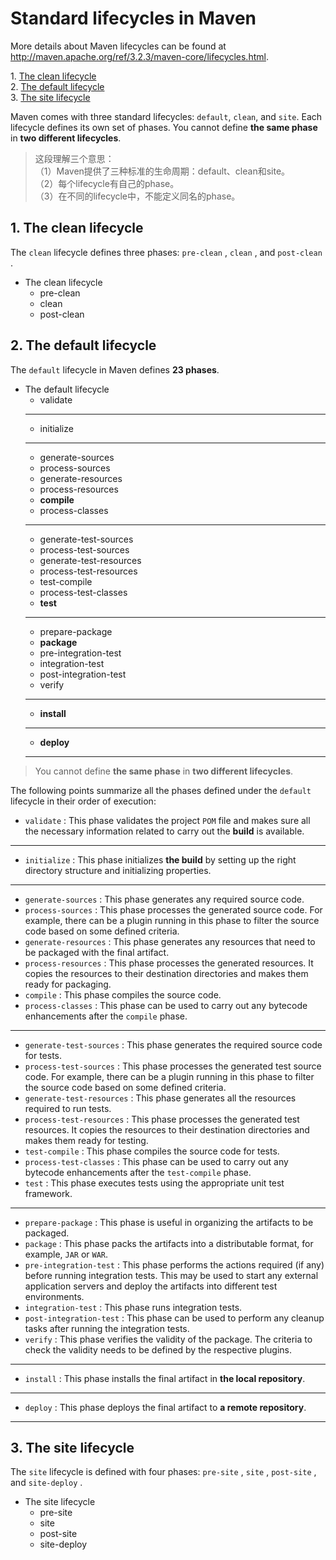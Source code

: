 # Standard lifecycles in Maven

More details about Maven lifecycles can be found at http://maven.apache.org/ref/3.2.3/maven-core/lifecycles.html.

1\.  [The clean lifecycle](#thecleanlifecycle)  
2\.  [The default lifecycle](#thedefaultlifecycle)  
3\.  [The site lifecycle](#thesitelifecycle)  

Maven comes with three standard lifecycles: `default`, `clean`, and `site`. Each lifecycle defines its own set of phases. You cannot define **the same phase** in **two different lifecycles**.

> 这段理解三个意思：  
> （1）Maven提供了三种标准的生命周期：default、clean和site。  
> （2）每个lifecycle有自己的phase。  
> （3）在不同的lifecycle中，不能定义同名的phase。


<a name="thecleanlifecycle"></a>

## 1\. The clean lifecycle

The `clean` lifecycle defines three phases: `pre-clean` , `clean` , and `post-clean` .

- The clean lifecycle
    - pre-clean
    - clean
    - post-clean

<a name="thedefaultlifecycle"></a>

## 2\. The default lifecycle

The `default` lifecycle in Maven defines **23 phases**. 

- The default lifecycle
    - validate
    - --------------------
    - initialize
    - --------------------
    - generate-sources
    - process-sources
    - generate-resources
    - process-resources
    - **compile**
    - process-classes
    - --------------------
    - generate-test-sources
    - process-test-sources
    - generate-test-resources
    - process-test-resources
    - test-compile
    - process-test-classes
    - **test**
    - --------------------
    - prepare-package
    - **package**
    - pre-integration-test
    - integration-test
    - post-integration-test
    - verify
    - --------------------
    - **install**
    - --------------------
    - **deploy**
    - --------------------

> You cannot define **the same phase** in **two different lifecycles**.



The following points summarize all the phases defined under the `default`
lifecycle in their order of execution:

- `validate` : This phase validates the project `POM` file and makes sure all the necessary information related to carry out the **build** is available.
- ------------------------
- `initialize` : This phase initializes **the build** by setting up the right directory structure and initializing properties.
- ------------------------
- `generate-sources` : This phase generates any required source code.
- `process-sources` : This phase processes the generated source code. For example, there can be a plugin running in this phase to filter the source code based on some defined criteria.
- `generate-resources` : This phase generates any resources that need to be packaged with the final artifact.
- `process-resources` : This phase processes the generated resources. It copies the resources to their  destination directories and makes them ready for packaging.
- `compile` : This phase compiles the source code.
- `process-classes` : This phase can be used to carry out any bytecode enhancements after the `compile` phase.
- ------------------------
- `generate-test-sources` : This phase generates the required source code for tests.
- `process-test-sources` : This phase processes the generated test source code. For example, there can be a plugin running in this phase to filter the source code based on some defined criteria.
- `generate-test-resources` : This phase generates all the resources required to run tests.
- `process-test-resources` : This phase processes the generated test resources. It copies the resources to their destination directories and makes them ready for testing.
- `test-compile` : This phase compiles the source code for tests.
- `process-test-classes` : This phase can be used to carry out any bytecode enhancements after the `test-compile` phase.
- `test` : This phase executes tests using the appropriate unit test framework.
- ------------------------
- `prepare-package` : This phase is useful in organizing the artifacts to be packaged.
- `package` : This phase packs the artifacts into a distributable format, for example, `JAR` or `WAR`.
- `pre-integration-test` : This phase performs the actions required (if any) before running integration tests. This may be used to start any external application servers and deploy the artifacts into different test environments.
- `integration-test` : This phase runs integration tests.
- `post-integration-test` : This phase can be used to perform any cleanup tasks after running the integration tests.
- `verify` : This phase verifies the validity of the package. The criteria to check the validity needs to be defined by the respective plugins.
- ------------------------
- `install` : This phase installs the final artifact in **the local repository**.
- ------------------------
- `deploy` : This phase deploys the final artifact to **a remote repository**.
- ------------------------


<a name="thesitelifecycle"></a>

## 3\. The site lifecycle

The `site` lifecycle is defined with four phases: `pre-site` , `site` , `post-site` , and `site-deploy` . 

- The site lifecycle
    - pre-site
    - site
    - post-site
    - site-deploy


